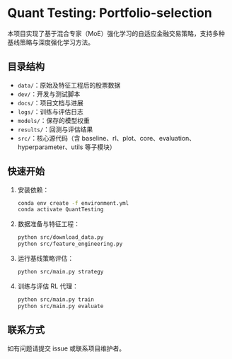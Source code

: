 # Quant Testing: Portfolio-selection

本项目实现了基于混合专家（MoE）强化学习的自适应金融交易策略，支持多种基线策略与深度强化学习方法。

## 目录结构

- `data/`：原始及特征工程后的股票数据
- `dev/`：开发与测试脚本
- `docs/`：项目文档与进展
- `logs/`：训练与评估日志
- `models/`：保存的模型权重
- `results/`：回测与评估结果
- `src/`：核心源代码（含 baseline、rl、plot、core、evaluation、hyperparameter、utils 等子模块）
## 快速开始

1. 安装依赖：
   ```bash
   conda env create -f environment.yml
   conda activate QuantTesting
   ```
2. 数据准备与特征工程：
   ```bash
   python src/download_data.py
   python src/feature_engineering.py
   ```
3. 运行基线策略评估：
   ```bash
   python src/main.py strategy
   ```
4. 训练与评估 RL 代理：
   ```bash
   python src/main.py train
   python src/main.py evaluate
   ```

## 联系方式

如有问题请提交 issue 或联系项目维护者。

